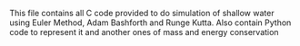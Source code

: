 This file contains all C code provided to do simulation of shallow water using Euler Method, Adam Bashforth and Runge Kutta. Also contain Python code to represent it and another ones of mass and energy conservation